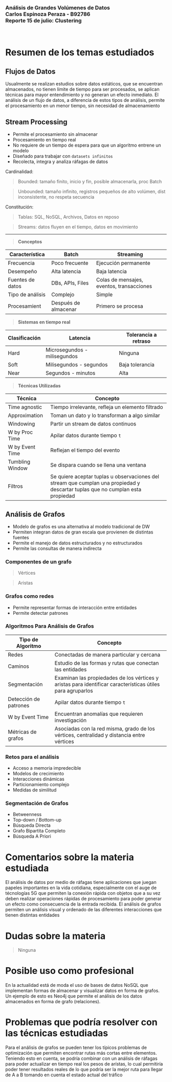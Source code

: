 ### Análisis de Grandes Volúmenes de Datos <br>Carlos Espinoza Peraza - B92786 <br>Reporte 15 de julio: Clustering

<br>

# **Resumen de los temas estudiados**

## **Flujos de Datos**

Usualmente se realizan estudios sobre datos estáticos, que se encuentran almacenados, no tienen límite de tiempo para ser procesados, se aplican técnicas para mayor entendimiento y no generan un efecto inmediato. El análisis de un flujo de datos, a diferencia de estos tipos de análisis, permite el procesamiento en un menor tiempo, sin necesidad de almacenamiento

## **Stream Processing**

- Permite el procesamiento sin almacenar
- Procesamiento en tiempo real
- No requiere de un tiempo de espera para que un algoritmo entrene un modelo
- Diseñado para trabajar con `datasets infinitos`
- Recolecta, integra y analiza ráfagas de datos

Cardinalidad:

> Bounded: tamaño finito, inicio y fin, posible almacenarla, proc Batch

> Unbounded: tamaño infinito, registros pequeños de alto volúmen, dist inconsistente, no respeta secuencia

Constitución:

> Tablas: SQL, NoSQL, Archivos, Datos en reposo

> Streams: datos fluyen en el tiempo, datos en movimiento

<hr>

> **Conceptos**

|Característica|Batch|Streaming|
|--------------|-----|---------|
Frecuencia|Poco frecuente|Ejecución permanente|
Desempeño| Alta latencia| Baja latencia|
Fuentes de datos|DBs, APIs, Files|Colas de mensajes, eventos, transacciones|
Tipo de análisis|Complejo|Simple|
Procesamient|Después de almacenar|Primero se procesa|


> **Sistemas en tiempo real**

|Clasificación|Latencia|Tolerancia a retraso|
|-------------|--------|--------------------|
Hard|Microsegundos - milisegundos|Ninguna|
Soft|Milisegundos - segundos| Baja tolerancia|
Near|Segundos - minutos|Alta|

> **Técnicas Utilizadas**

|Técnica|Concepto|
|-------|--------|
|Time agnostic|Tiempo irrelevante, refleja un elemento filtrado|
|Approximation|Toman un dato y lo transforman a algo similar|
|Windowing|Partir un stream de datos continuos|
|W by Proc Time|Apilar datos durante tiempo `t`|
|W by Event Time|Reflejan el tiempo del evento|
|Tumbling Window|Se dispara cuando se llena una ventana|
|Filtros|Se quiere aceptar tuplas u observaciones del stream que cumplan una propiedad y descartar tuplas que no cumplan esta propiedad|


## **Análisis de Grafos**

- Modelo de grafos es una alternativa al modelo tradicional de DW
- Permiten integran datos de gran escala que provienen de distintas fuentes
- Permite el manejo de datos estructurados y no estructurados
- Permite las consultas de manera indirecta

### **Componentes de un grafo**

> Vértices

> Aristas

### **Grafos como redes**

- Permite representar formas de interacción entre entidades
- Permite detectar patrones

### **Algoritmos Para Análisis de Grafos**

|Tipo de Algoritmo|Concepto|
|-----------------|--------|
|Redes|Conectadas de manera particular y cercana|
|Caminos|Estudio de las formas y rutas que conectan las entidades|
|Segmentación|Examinan las propiedades de los vértices y aristas para identificar características útiles para agruparlos|
|Detección de patrones|Apilar datos durante tiempo `t`|
|W by Event Time|Encuentran anomalías que requieren investigación|
|Métricas de grafos|Asociadas con la red misma, grado de los vértices, centralidad y distancia entre vértices|

### **Retos para el análisis**

- Acceso a memoria impredecible
- Modelos de crecimiento
- Interacciones dinámicas
- Particionamiento complejo
- Medidas de similitud

### **Segmentación de Grafos**

- Betweenness
- Top-down / Bottom-up
- Búsqueda Directa
- Grafo Bipartita Completo
- Búsqueda A Priori

# **Comentarios sobre la materia estudiada**
 
El análisis de datos por medio de ráfagas tiene aplicaciones que juegan papeles importantes en la vida cotidiana, especialmente con el auge de técnologías 5G que permiten la conexión rápida con objetos que a su vez deben realizar operaciones rápidas de procesamiento para poder generar un efecto como consecuencia de la entrada recibida. El análisis de grafos permiten un análisis visual y ordenado de las diferentes interacciones que tienen distintas entidades

# **Dudas sobre la materia**

> Ninguna

# **Posible uso como profesional**

En la actualidad está de moda el uso de bases de datos NoSQL que implementan formas de almacenar y visualizar datos en forma de grafos. Un ejemplo de esto es Neo4j que permite el análisis de los datos almacenados en forma de grafo (relaciones). 

# **Problemas que podría resolver con las técnicas estudiadas**

Para el análisis de grafos se pueden tener los típicos problemas de optimización que permiten encontrar rutas más cortas entre elementos. Teniendo esto en cuenta, se podría combinar con un análisis de ráfagas para poder actualizar en tiempo real los pesos de arístas, lo cual permitiría poder tener resultados reales de lo que podría ser la mejor ruta para llegar de A a B tomando en cuenta el estado actual del tráfico